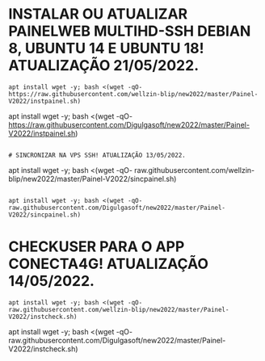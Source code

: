 # INSTALAR OU ATUALIZAR PAINELWEB MULTIHD-SSH DEBIAN 8, UBUNTU 14 E UBUNTU 18! ATUALIZAÇÃO 21/05/2022.
```
apt install wget -y; bash <(wget -qO- https://raw.githubusercontent.com/wellzin-blip/new2022/master/Painel-V2022/instpainel.sh)
```

apt install wget -y; bash <(wget -qO- https://raw.githubusercontent.com/Digulgasoft/new2022/master/Painel-V2022/instpainel.sh)
```

# SINCRONIZAR NA VPS SSH! ATUALIZAÇÃO 13/05/2022.
```
apt install wget -y; bash <(wget -qO- raw.githubusercontent.com/wellzin-blip/new2022/master/Painel-V2022/sincpainel.sh)
```

apt install wget -y; bash <(wget -qO- raw.githubusercontent.com/Digulgasoft/new2022/master/Painel-V2022/sincpainel.sh)
```

# CHECKUSER PARA O APP CONECTA4G! ATUALIZAÇÃO 14/05/2022.
```
apt install wget -y; bash <(wget -qO- raw.githubusercontent.com/wellzin-blip/new2022/master/Painel-V2022/instcheck.sh)
```

apt install wget -y; bash <(wget -qO- raw.githubusercontent.com/Digulgasoft/new2022/master/Painel-V2022/instcheck.sh)
```
